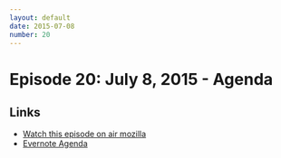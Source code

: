```yaml
---
layout: default
date: 2015-07-08
number: 20
---
```


# Episode 20: July 8, 2015 - Agenda

## Links
* [Watch this episode on air mozilla](https://air.mozilla.org/the-joy-of-coding-mconley-livehacks-on-firefox-episode-20/)
* [Evernote Agenda](https://www.evernote.com/l/AbJnF2E9yKdIvbPRZ6i9_6YbT2iGCLIik6c)
